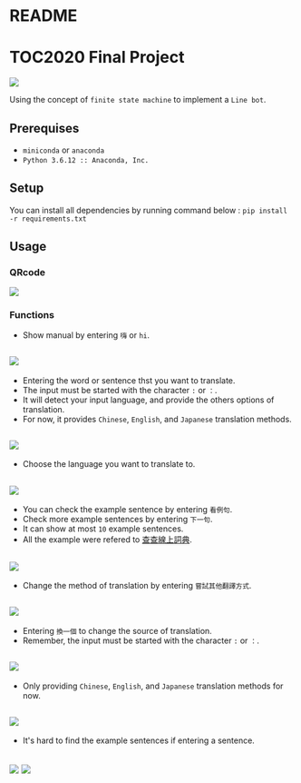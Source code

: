 # README

# TOC2020 Final Project
![](https://i.imgur.com/SiyaVFi.png)

Using the concept of `finite state machine` to implement a `Line bot`.

## Prerequises
- `miniconda` or `anaconda`
- `Python 3.6.12 :: Anaconda, Inc.`

## Setup
You can install all dependencies by running command below : 
`pip install -r requirements.txt`

## Usage
### QRcode
![](https://i.imgur.com/SwY8sct.png)

### Functions
- Show manual by entering `嗨` or `hi`.

![](https://i.imgur.com/C6WthQO.jpg)
--
- Entering the word or sentence thst you want to translate.
- The input must be started with the character `:` or `：`.
- It will detect your input language, and provide the others options of translation.
- For now, it provides `Chinese`, `English`, and `Japanese` translation methods.

![](https://i.imgur.com/bf1ta8W.jpg)
--
- Choose the language you want to translate to.

![](https://i.imgur.com/q2adt2J.jpg)
--
- You can check the example sentence by entering `看例句`.
- Check more example sentences by entering `下一句`.
- It can show at most `10` example sentences.
- All the example were refered to [查查線上詞典](https://tw.ichacha.net).

![](https://i.imgur.com/wtvZTk2.jpg)
--
- Change the method of translation by entering `嘗試其他翻譯方式`.

![](https://i.imgur.com/iHUJKGp.jpg)
--
- Entering `換一個` to change the source of translation.
- Remember, the input must be started with the character `:` or `：`.

![](https://i.imgur.com/NH4SSK9.jpg)
--
- Only providing `Chinese`, `English`, and `Japanese` translation methods for now.

![](https://i.imgur.com/bTcxwmi.jpg)
--
- It's hard to find the example sentences if entering a sentence.

![](https://i.imgur.com/EL5RIg5.jpg)
![](https://i.imgur.com/uZJgwo8.jpg)
--



